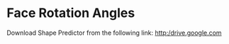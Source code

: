 # Face Rotation Angles
Download Shape Predictor from the following link:
[http:/drive.google.com](http:/drive.google.com)
